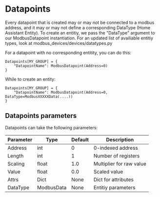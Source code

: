# Datapoints

Every datapoint that is created may or may not be connected to a modbus address, and it may or
may not define a corresponding DataType (Home Assistant Entity).
To create an entitiy, we pass the "DataType" argument to our ModbusDatapoint instantiation.
For an updated list of availiable entitiy types, look at modbus_devices/devices/datatypes.py

For a datapoint with no corresponding entitity, you can do this:
```
Datapoints[MY_GROUP] = {
	"DatapointName": ModbusDatapoint(Address=0)
}
```
While to create an entity:
```
Datapoints[MY_GROUP] = {
	"DatapointName": ModbusDatapoint(Address=0, DataType=ModbusXXXXXData(....))
}
```

## Datapoints parameters

Datapoints can take the following parameters:

| Parameter | Type       | Default  | Description              |
|-----------|------------|----------|--------------------------|
| Address   | int        | 0        | 0-indexed address        |
| Length    | int        | 1        | Number of registers      |
| Scaling   | float      | 1.0      | Multiplier for raw value |
| Value     | float      | 0.0      | Scaled value             |
| Attrs     | Dict       | None     | Dict for attributes      |
| DataType  | ModbusData | None     | Entitiy parameters       |
